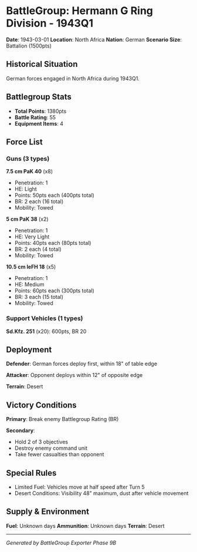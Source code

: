 # BattleGroup: Hermann G Ring Division - 1943Q1

**Date**: 1943-03-01
**Location**: North Africa
**Nation**: German
**Scenario Size**: Battalion (1500pts)

## Historical Situation

German forces engaged in North Africa during 1943Q1.

## Battlegroup Stats

- **Total Points**: 1380pts
- **Battle Rating**: 55
- **Equipment Items**: 4

## Force List

### Guns (3 types)

**7.5 cm PaK 40** (x8)
- Penetration: 1
- HE: Light
- Points: 50pts each (400pts total)
- BR: 2 each (16 total)
- Mobility: Towed

**5 cm PaK 38** (x2)
- Penetration: 1
- HE: Very Light
- Points: 40pts each (80pts total)
- BR: 2 each (4 total)
- Mobility: Towed

**10.5 cm leFH 18** (x5)
- Penetration: 1
- HE: Medium
- Points: 60pts each (300pts total)
- BR: 3 each (15 total)
- Mobility: Towed

### Support Vehicles (1 types)

**Sd.Kfz. 251** (x20): 600pts, BR 20

## Deployment

**Defender**: German forces deploy first, within 18" of table edge

**Attacker**: Opponent deploys within 12" of opposite edge

**Terrain**: Desert

## Victory Conditions

**Primary**: Break enemy Battlegroup Rating (BR)

**Secondary**:
- Hold 2 of 3 objectives
- Destroy enemy command unit
- Take fewer casualties than opponent

## Special Rules

- Limited Fuel: Vehicles move at half speed after Turn 5
- Desert Conditions: Visibility 48" maximum, dust after vehicle movement

## Supply & Environment

**Fuel**: Unknown days
**Ammunition**: Unknown days
**Terrain**: Desert

---

*Generated by BattleGroup Exporter Phase 9B*

